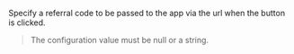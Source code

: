Specify a referral code to be passed to the app via the url when the button is clicked.

> The configuration value must be null or a string.
